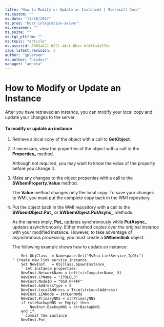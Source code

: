 ```yaml
---
title: "How to Modify or Update an Instance1 | Microsoft Docs"
ms.custom: ""
ms.date: "11/30/2017"
ms.prod: "host-integration-server"
ms.reviewer: ""
ms.suite: ""
ms.tgt_pltfrm: ""
ms.topic: "article"
ms.assetid: 8965ab22-0221-4dc1-8bae-bf4ffa3a576c
caps.latest.revision: 3
author: "gplarsen"
ms.author: "hisdocs"
manager: "anneta"
---
```

# How to Modify or Update an Instance
After you have retrieved an instance, you can modify your local copy and update your changes to the server.  
  
#### To modify or update an instance  
  
1.  Retrieve a local copy of the object with a call to **GetObject**.  
  
2.  If necessary, view the properties of the object with a call to the **Properties_** method.  
  
     Although not required, you may want to know the value of the property before you change it.  
  
3.  Make any changes to the object properties with a call to the **SWbemProperty.Value** method.  
  
     The **Value** method changes only the local copy. To save your changes to WMI, you must put the complete copy back in the WMI repository.  
  
4.  Put the object back in the WMI repository with a call to the **SWbemObject.Put_** or **SWbemObject.PutAsync_** methods.  
  
     As the names imply, **Put_** updates synchronously while **PutAsync_** updates asynchronously. Either method copies over the original instance with your modified instance. However, to take advantage of asynchronous processing, you must create a **SWbemSink** object.  
  
     The following example shows how to update an instance:  
  
    ```  
        Set ObjClass  = Namespace.Get("MsSna_LinkService_IpDlc")     
    ' Create new link service instance  
        Set NewInst   = ObjClass.SpawnInstance_  
        ' Set instance properties  
        NewInst.NetworkName = Left(strComputerName, 8)  
        NewInst.CPName = "IPDLCLS"  
        NewInst.NodeID = "05D.FFFFF"  
        NewInst.AddressType = 2  
        NewInst.LocalAddress = Trim(strLocalAddress)  
        NewInst.LENNode = strLenNode  
        NewInst.PrimaryNNS = strPrimaryNNS  
        if (strBackupNNS <> Empty) then  
            NewInst.BackupNNS = strBackupNNS  
        end if  
        ' Commit the instance  
        NewInst.Put_  
  
    ```